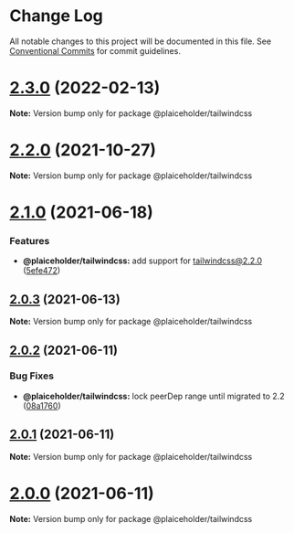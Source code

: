 # Change Log

All notable changes to this project will be documented in this file.
See [Conventional Commits](https://conventionalcommits.org) for commit guidelines.

# [2.3.0](https://github.com/joe-bell/plaiceholder/compare/v2.2.0...v2.3.0) (2022-02-13)

**Note:** Version bump only for package @plaiceholder/tailwindcss

# [2.2.0](https://github.com/joe-bell/plaiceholder/compare/v2.1.0...v2.2.0) (2021-10-27)

**Note:** Version bump only for package @plaiceholder/tailwindcss

# [2.1.0](https://github.com/joe-bell/plaiceholder/compare/v2.0.3...v2.1.0) (2021-06-18)

### Features

- **@plaiceholder/tailwindcss:** add support for tailwindcss@2.2.0 ([5efe472](https://github.com/joe-bell/plaiceholder/commit/5efe472e1a719aeb86ef288d0fd76041c72c288b))

## [2.0.3](https://github.com/joe-bell/plaiceholder/compare/v2.0.2...v2.0.3) (2021-06-13)

**Note:** Version bump only for package @plaiceholder/tailwindcss

## [2.0.2](https://github.com/joe-bell/plaiceholder/compare/v2.0.1...v2.0.2) (2021-06-11)

### Bug Fixes

- **@plaiceholder/tailwindcss:** lock peerDep range until migrated to 2.2 ([08a1760](https://github.com/joe-bell/plaiceholder/commit/08a1760a7ff9a9ab0626a1da2b88b0e9020d853f))

## [2.0.1](https://github.com/joe-bell/plaiceholder/compare/v2.0.0...v2.0.1) (2021-06-11)

**Note:** Version bump only for package @plaiceholder/tailwindcss

# [2.0.0](https://github.com/joe-bell/plaiceholder/compare/v1.0.0...v2.0.0) (2021-06-11)

**Note:** Version bump only for package @plaiceholder/tailwindcss
